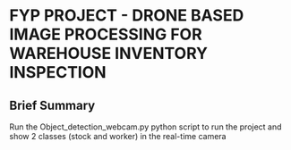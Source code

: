 # FYP PROJECT - DRONE BASED IMAGE PROCESSING FOR WAREHOUSE INVENTORY INSPECTION

## Brief Summary
Run the Object_detection_webcam.py python script to run the project and show 2 classes (stock and worker) in the real-time camera
